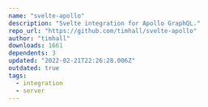 ```yaml
---
name: "svelte-apollo"
description: "Svelte integration for Apollo GraphQL."
repo_url: "https://github.com/timhall/svelte-apollo"
author: "timhall"
downloads: 1661
dependents: 3
updated: "2022-02-21T22:26:28.006Z"
outdated: true
tags: 
  - integration
  - server
---
```

